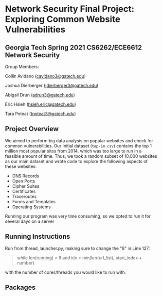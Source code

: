 # Network Security Final Project: Exploring Common Website Vulnerabilities
## Georgia Tech Spring 2021 CS6262/ECE6612 Network Security
Group Members:

Collin Avidano (cavidano3@gatech.edu)

Joshua Dierberger (jdierberger3@gatech.edu)

Abigail Drun (adrun3@gatech.edu)

Eric Hsieh (hsieh.eric@gatech.edu)

Tara Poteat (tpoteat3@gatech.edu)

## Project Overview
We aimed to perform big data analysis on popular websites and check for common vulnerabilities. Our initial dataset (`top-1m.csv`) contains the top 1 million most popular sites from 2014, which was too large to run in a feasible amount of time. Thus, we took a random subset of 10,000 websites as our main dataset and wrote code to explore the following aspects of these websites:

* DNS Records
* Open Ports
* Cipher Suites
* Certificates
* Traceroutes
* Forms and Templates
* Operating Systems

Running our program was very time consuming, so we opted to run it for several days on a server
## Running Instructions



Run from thread_launcher.py, making sure to change the "8" in Line 127:
>  while len(running) < 8 and idx < min(len(url_list), start_index + number)

with the number of cores/threads you would like to run with.
## Packages
